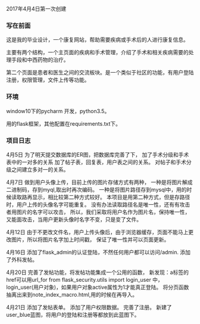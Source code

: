 2017年4月4日第一次创建

### 写在前面

这是我的毕业设计，一个康复网站，帮助需要疾病或手术后的人进行康复信息。

主要有两个结构，一个主页面的疾病和手术管理，介绍了手术和相关疾病需要的处理手段和中西药物的治疗。

第二个页面是患者和医生之间的交流板块。是一个类似于社区的功能，有用户登陆注册，权限管理，文件上传等功能。

### 环境

window10下的pycharm 开发，python3.5。

用的flask框架，其他配置在requirements.txt下。

### 项目日志
4月5日
为了明天提交数据库的ER图，把数据库完善了下，
加了手术分级和手术表中的一对多的关系
加了帖子表，回复表，用户表之间的关系。
对帖子和手术分级之间建立多对一的关系。

4月7日
做到用户头像上传，目前上传的图片存储方式有两种，
一种是将图片解成二进制码，存到myql,取出时再次编码。
一种是将图片路径存到mysql中，用的时候读取路再显示，相比较第二种方式较好。
本项目是用第二种方式，但是存路径时，用户上传的头像名字可能重复。
没有办法读取路径名是唯一性，还有有攻击者用图片的名字可以攻击，
所以，我们采取将用户名作为图片名，保持唯一性，又能面攻击，当用户更新头像时名字不变，只是变了文件。

4月12日
由于不更改文件名，用户上传头像后，由于浏览器缓存，页面不能马上更改图片，所以将图片名字加上时间戳，
保证了唯一性并可以页面更新。

4月16日
添加了flask_admin的认证登陆，不然任何用户都可以访问/admin.
添加了外科发帖。

4月20日 
完善了发帖功能，将发帖功能集成一个公用的函数，
新发现：a标签的href可以用url_for
from flask_security.utils import login_user
中，login_user(用户对象)，如果用户对象active属性为1才能真正登陆。
将分页函数抽离出来到note_index_macro.html,用的时候在再导入。

4月21日
添加了发帖表单。
添加了用户权限数据。
完善了注册。
新建了user_blue蓝图，将用户的登陆和注册等都放到此蓝图下。